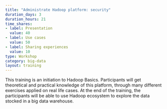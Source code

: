 ```yaml
---
title: "Administrate Hadoop platform: security"
duration_days: 3
duration_hours: 21
time_shares:
- label: Presentation
  value: 40
- label: Use cases
  value: 50
- label: Sharing experiences
  value: 10
type: Workshop
category: big-data
layout: training
---
```


This training is an initiation to Hadoop Basics. Participants will get theoretical and practical knowledge of this platform, through many different exercises applied on real life cases. At the end of the training, the participants will be able to use Hadoop ecosystem to explore the data stocked in a big data warehouse.
